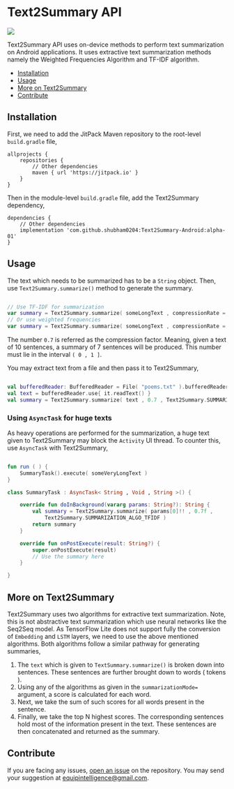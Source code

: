 
# Text2Summary API

[![](https://jitpack.io/v/shubham0204/Text2Summary-Android.svg)](https://jitpack.io/#shubham0204/Text2Summary-Android)

Text2Summary API uses on-device methods to perform text summarization on Android applications. It uses extractive text summarization 
methods namely the Weighted Frequencies Algorithm and TF-IDF algorithm.

* [Installation](#installation)
* [Usage](#usage)
* [More on Text2Summary](#more-on-text2summary)
* [Contribute](#contribute)

## Installation

First, we need to add the JitPack Maven repository to the root-level `build.gradle` file,

```
allprojects {
    repositories {
        // Other dependencies
        maven { url 'https://jitpack.io' }
    }
}
```

Then in the module-level `build.gradle` file, add the Text2Summary dependency,

```
dependencies {
    // Other dependencies
    implementation 'com.github.shubham0204:Text2Summary-Android:alpha-01'
}
```

## Usage

The text which needs to be summarized has to be a `String` object. Then,
use `Text2Summary.summarize()` method to generate the summary.

```kotlin

// Use TF-IDF for summarization
var summary = Text2Summary.summarize( someLongText , compressionRate = 0.7 , Text2Summary.SUMMARIZATION_ALGO_TFIDF )
// Or use weighted frequencies
var summary = Text2Summary.summarize( someLongText , compressionRate = 0.7 , Text2Summary.SUMMARIZATION_ALGO_WEIGHTED_FREQ )

```
The number `0.7` is referred as the compression factor. Meaning, given a text of 10 sentences, a summary of 7 sentences will be
produced. This number must lie in the interval `( 0 , 1 ]`.

You may extract text from a file and then pass it to Text2Summary,

```kotlin

val bufferedReader: BufferedReader = File( "poems.txt" ).bufferedReader()
val text = bufferedReader.use{ it.readText() }
val summary = Text2Summary.summarize( text , 0.7 , Text2Summary.SUMMARIZATION_ALGO_WEIGHTED_FREQ )

```

### Using `AsyncTask` for huge texts

As heavy operations are performed for the summarization, a huge text given to Text2Summary may block the `Activity` UI thread. To
counter this, use `AsyncTask` with Text2Summary,

```kotlin

fun run ( ) {
    SummaryTask().execute( someVeryLongText )
}

class SummaryTask : AsyncTask< String , Void , String >() {

    override fun doInBackground(vararg params: String?): String {
        val summary = Text2Summary.summarize( params[0]!! , 0.7f ,
            Text2Summary.SUMMARIZATION_ALGO_TFIDF )
        return summary
    }

    override fun onPostExecute(result: String?) {
        super.onPostExecute(result)
        // Use the summary here
    }

}
```

## More on Text2Summary

Text2Summary uses two algorithms for extractive text summarization. Note, this is not abstractive text summarization which
use neural networks like the Seq2Seq model. As TensorFlow Lite does not support fully the conversion of `Embedding` and `LSTM`
layers, we need to use the above mentioned algorithms. Both algorithms follow a similar pathway for generating summaries,

1. The `text` which is given to `TextSummary.summarize()` is broken down into sentences. These sentences are further brought down
to words ( tokens ).
2. Using any of the algorithms as given in the `summarizationMode=` argument, a score is calculated for each word.
3. Next, we take the sum of such scores for all words present in the sentence.
4. Finally, we take the top N highest scores. The corresponding sentences hold most of the information present in the text. These
sentences are then concatenated and returned as the summary.

## Contribute

If you are facing any issues, [open an issue](https://github.com/shubham0204/Text2Summary/issues) on the repository. You may
send your suggestion at equipintelligence@gmail.com.




